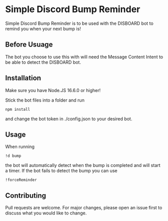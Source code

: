 # Simple Discord Bump Reminder

Simple Discord  Bump Reminder is to be used with the DISBOARD bot to remind you when your next bump is!

## Before Usuage

The bot you choose to use this with will need the Message Content Intent to be able to detect the DISBOARD bot.

## Installation

Make sure you have Node.JS 16.6.0 or higher!


Stick the bot files into a folder and run
```npm
npm install
```
and change the bot token in ./config.json to your desired bot.

## Usage
When running
```
!d bump
```
the bot will automatically detect when the bump is completed and will start a timer. If the bot fails to detect the bump you can use
```
!forceReminder
```
## Contributing
Pull requests are welcome. For major changes, please open an issue first to discuss what you would like to change.
